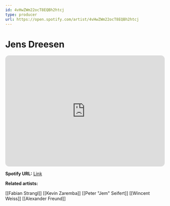 ```yaml
---
id: 4vHwZWm22ocT8EQBh2htcj
type: producer
url: https://open.spotify.com/artist/4vHwZWm22ocT8EQBh2htcj
---
```

# Jens Dreesen

<iframe style="border-radius:12px" src="https://open.spotify.com/embed/artist/4vHwZWm22ocT8EQBh2htcj" width="100%" height="352" frameBorder="0" allowfullscreen="" allow="autoplay; clipboard-write; encrypted-media; fullscreen; picture-in-picture" loading="lazy"></iframe>

**Spotify URL:** [Link](https://open.spotify.com/artist/4vHwZWm22ocT8EQBh2htcj)

**Related artists:**

[[Fabian Strangl]]
[[Kevin Zaremba]]
[[Peter "Jem" Seifert]]
[[Wincent Weiss]]
[[Alexander Freund]]
